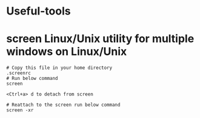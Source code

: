 # Useful-tools

# screen Linux/Unix utility for multiple windows on Linux/Unix
```
# Copy this file in your home directory 
.screenrc
# Run below command 
screen 

<Ctrl+a> d to detach from screen 

# Reattach to the screen run below command 
screen -xr 
```

